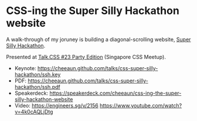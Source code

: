 CSS-ing the Super Silly Hackathon website
===

A walk-through of my joruney is building a diagonal-scrolling website, [Super Silly Hackathon](https://supersillyhackathon.sg/).

Presented at [Talk.CSS #23 Party Edition](https://singaporecss.github.io/23/) (Singapore CSS Meetup).

- Keynote: https://cheeaun.github.com/talks/css-super-silly-hackathon/ssh.key
- PDF: https://cheeaun.github.com/talks/css-super-silly-hackathon/ssh.pdf
- Speakerdeck: https://speakerdeck.com/cheeaun/css-ing-the-super-silly-hackathon-website
- Video: https://engineers.sg/v/2156 https://www.youtube.com/watch?v=4k0cAQLjDtg
